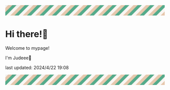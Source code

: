 <!-- Header image -->
<img src="./pokemon/pokemon_31.png" width="1000">

# Hi there!👋

Welcome to mypage!

I'm Judeee🐷

last updated: 2024/4/22 19:08

<!-- Footer image -->
<img src="./pokemon/pokemon_31.png" width="1000">
